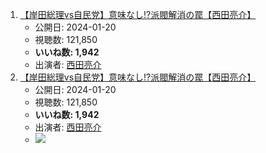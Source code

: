 1.  [【岸田総理vs自民党】意味なし!?派閥解消の罠【西田亮介】](/rehacq_fan/ids/https://www.youtube.com/watch?v=1DcTnmbPmzM "wikilink")
    -   公開日: 2024-01-20
    -   視聴数: 121,850
    -   **いいね数: 1,942**
    -   出演者: [西田亮介](/rehacq_fan/people/西田亮介 "wikilink")
1.  [【岸田総理vs自民党】意味なし!?派閥解消の罠【西田亮介】](https://www.youtube.com/watch?v=1DcTnmbPmzM)
    -   公開日: 2024-01-20
    -   視聴数: 121,850
    -   **いいね数: 1,942**
    -   出演者: [西田亮介](/rehacq_fan/people/西田亮介 "wikilink")
    - [![](https://img.youtube.com/vi/1DcTnmbPmzM/hqdefault.jpg)](https://www.youtube.com/watch?v=1DcTnmbPmzM)
